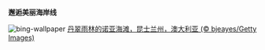 
**邂逅美丽海岸线**

![bing-wallpaper](https://www.bing.com/th?id=OHR.NoahBeach_ZH-CN6676061324_1920x1080.jpg)
[丹翠雨林的诺亚海滩，昆士兰州，澳大利亚 (© bjeayes/Getty Images)](https://www.bing.com/search?q=%E4%B8%B9%E7%BF%A0%E9%9B%A8%E6%9E%97&amp;form=hpcapt&amp;mkt=zh-cn)
  